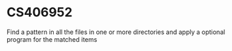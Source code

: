 # CS406952
Find a pattern in all the files in one or more directories and apply a optional program for the matched items
